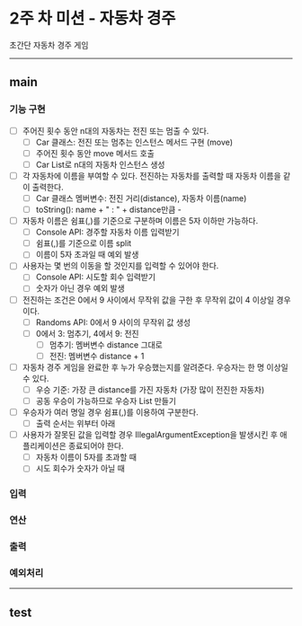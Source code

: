 # 2주 차 미션 - 자동차 경주  
초간단 자동차 경주 게임  
* * * * *  
## main  
### 기능 구현  
- [ ] 주어진 횟수 동안 n대의 자동차는 전진 또는 멈출 수 있다.  
  - [ ] Car 클래스: 전진 또는 멈추는 인스턴스 메서드 구현 (move)
  - [ ] 주어진 횟수 동안 move 메서드 호출
  - [ ] Car List로 n대의 자동차 인스턴스 생성
- [ ] 각 자동차에 이름을 부여할 수 있다. 전진하는 자동차를 출력할 때 자동차 이름을 같이 출력한다.  
  - [ ] Car 클래스 멤버변수: 전진 거리(distance), 자동차 이름(name)
  - [ ] toString(): name + " : " + distance만큼 -
- [ ] 자동차 이름은 쉼표(,)를 기준으로 구분하며 이름은 5자 이하만 가능하다.  
  - [ ] Console API: 경주할 자동차 이름 입력받기
  - [ ] 쉼표(,)를 기준으로 이름 split
  - [ ] 이름이 5자 초과일 때 예외 발생
- [ ] 사용자는 몇 번의 이동을 할 것인지를 입력할 수 있어야 한다.  
  - [ ] Console API: 시도할 회수 입력받기
  - [ ] 숫자가 아닌 경우 예외 발생
- [ ] 전진하는 조건은 0에서 9 사이에서 무작위 값을 구한 후 무작위 값이 4 이상일 경우이다.  
  - [ ] Randoms API: 0에서 9 사이의 무작위 값 생성
  - [ ] 0에서 3: 멈추기, 4에서 9: 전진
    - [ ] 멈추기: 멤버변수 distance 그대로
    - [ ] 전진: 멤버변수 distance + 1 
- [ ] 자동차 경주 게임을 완료한 후 누가 우승했는지를 알려준다. 우승자는 한 명 이상일 수 있다.  
  - [ ] 우승 기준: 가장 큰 distance를 가진 자동차 (가장 많이 전진한 자동차)
  - [ ] 공동 우승이 가능하므로 우승자 List 만들기
- [ ] 우승자가 여러 명일 경우 쉼표(,)를 이용하여 구분한다.  
  - [ ] 출력 순서는 위부터 아래
- [ ] 사용자가 잘못된 값을 입력할 경우 IllegalArgumentException을 발생시킨 후 애플리케이션은 종료되어야 한다.  
  - [ ] 자동차 이름이 5자를 초과할 때
  - [ ] 시도 회수가 숫자가 아닐 때

### 입력  

### 연산  

### 출력  

### 예외처리  

* * * * *  
## test  
